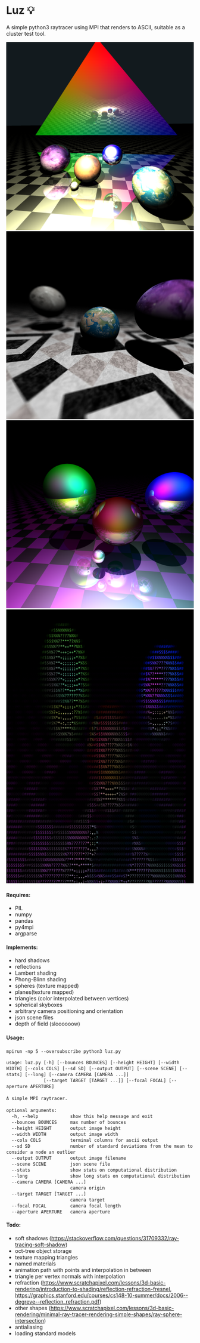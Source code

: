 # Luz 💡

A simple python3 raytracer using MPI that renders to ASCII, suitable as a cluster test tool.

![sample render](textures.png)
![sample render](dof.png)
![sample render](render.png)
![ascii render](luz_ascii.png)

#### Requires:
  - PIL
  - numpy
  - pandas
  - py4mpi
  - argparse


#### Implements:

  - hard shadows
  - reflections
  - Lambert shading
  - Phong-Blinn shading
  - spheres (texture mapped)
  - planes(texture mapped)
  - triangles (color interpolated between vertices)
  - spherical skyboxes
  - arbitrary camera positioning and orientation
  - json scene files
  - depth of field (sloooooow)


#### Usage:

`mpirun -np 5 --oversubscribe python3 luz.py`

````
usage: luz.py [-h] [--bounces BOUNCES] [--height HEIGHT] [--width WIDTH] [--cols COLS] [--sd SD] [--output OUTPUT] [--scene SCENE] [--stats] [--long] [--camera CAMERA [CAMERA ...]]
              [--target TARGET [TARGET ...]] [--focal FOCAL] [--aperture APERTURE]

A simple MPI raytracer.

optional arguments:
  -h, --help            show this help message and exit
  --bounces BOUNCES     max number of bounces
  --height HEIGHT       output image height
  --width WIDTH         output image width
  --cols COLS           terminal columns for ascii output
  --sd SD               number of standard deviations from the mean to consider a node an outlier
  --output OUTPUT       output image filename
  --scene SCENE         json scene file
  --stats               show stats on computational distribution
  --long                show long stats on computational distribution
  --camera CAMERA [CAMERA ...]
                        camera origin
  --target TARGET [TARGET ...]
                        camera target
  --focal FOCAL         camera focal length
  --aperture APERTURE   camera aperture
````

#### Todo:

  - soft shadows (https://stackoverflow.com/questions/31709332/ray-tracing-soft-shadow)
  - oct-tree object storage
  - texture mapping triangles
  - named materials
  - animation path with points and interpolation in between
  - triangle per vertex normals with interpolation
  - refraction (https://www.scratchapixel.com/lessons/3d-basic-rendering/introduction-to-shading/reflection-refraction-fresnel, https://graphics.stanford.edu/courses/cs148-10-summer/docs/2006--degreve--reflection_refraction.pdf)
  - other shapes (https://www.scratchapixel.com/lessons/3d-basic-rendering/minimal-ray-tracer-rendering-simple-shapes/ray-sphere-intersection)
  - antialiasing
  - loading standard models
